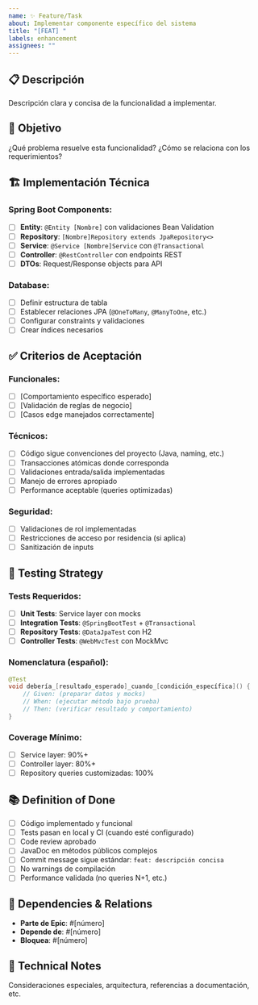 ```yaml
---
name: ✨ Feature/Task
about: Implementar componente específico del sistema
title: "[FEAT] "
labels: enhancement
assignees: ""
---
```


## 📋 **Descripción**

Descripción clara y concisa de la funcionalidad a implementar.

## 🎯 **Objetivo**

¿Qué problema resuelve esta funcionalidad? ¿Cómo se relaciona con los requerimientos?

## 🏗️ **Implementación Técnica**

### Spring Boot Components:

-   [ ] **Entity**: `@Entity [Nombre]` con validaciones Bean Validation
-   [ ] **Repository**: `[Nombre]Repository extends JpaRepository<>`
-   [ ] **Service**: `@Service [Nombre]Service` con `@Transactional`
-   [ ] **Controller**: `@RestController` con endpoints REST
-   [ ] **DTOs**: Request/Response objects para API

### Database:

-   [ ] Definir estructura de tabla
-   [ ] Establecer relaciones JPA (`@OneToMany`, `@ManyToOne`, etc.)
-   [ ] Configurar constraints y validaciones
-   [ ] Crear índices necesarios

## ✅ **Criterios de Aceptación**

### Funcionales:

-   [ ] [Comportamiento específico esperado]
-   [ ] [Validación de reglas de negocio]
-   [ ] [Casos edge manejados correctamente]

### Técnicos:

-   [ ] Código sigue convenciones del proyecto (Java, naming, etc.)
-   [ ] Transacciones atómicas donde corresponda
-   [ ] Validaciones entrada/salida implementadas
-   [ ] Manejo de errores apropiado
-   [ ] Performance aceptable (queries optimizadas)

### Seguridad:

-   [ ] Validaciones de rol implementadas
-   [ ] Restricciones de acceso por residencia (si aplica)
-   [ ] Sanitización de inputs

## 🧪 **Testing Strategy**

### Tests Requeridos:

-   [ ] **Unit Tests**: Service layer con mocks
-   [ ] **Integration Tests**: `@SpringBootTest` + `@Transactional`
-   [ ] **Repository Tests**: `@DataJpaTest` con H2
-   [ ] **Controller Tests**: `@WebMvcTest` con MockMvc

### Nomenclatura (español):

```java
@Test
void debería_[resultado_esperado]_cuando_[condición_específica]() {
    // Given: (preparar datos y mocks)
    // When: (ejecutar método bajo prueba)
    // Then: (verificar resultado y comportamiento)
}
```

### Coverage Mínimo:

-   [ ] Service layer: 90%+
-   [ ] Controller layer: 80%+
-   [ ] Repository queries customizadas: 100%

## 📚 **Definition of Done**

-   [ ] Código implementado y funcional
-   [ ] Tests pasan en local y CI (cuando esté configurado)
-   [ ] Code review aprobado
-   [ ] JavaDoc en métodos públicos complejos
-   [ ] Commit message sigue estándar: `feat: descripción concisa`
-   [ ] No warnings de compilación
-   [ ] Performance validada (no queries N+1, etc.)

## 🔗 **Dependencies & Relations**

-   **Parte de Epic**: #[número]
-   **Depende de**: #[número]
-   **Bloquea**: #[número]

## 📝 **Technical Notes**

Consideraciones especiales, arquitectura, referencias a documentación, etc.

